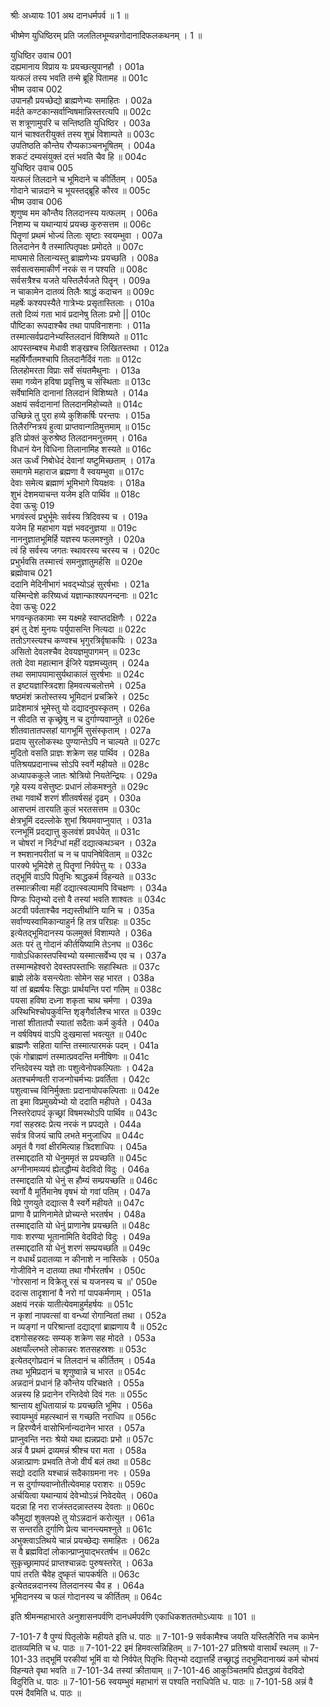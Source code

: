 श्रीः
अध्यायः 101
अथ दानधर्मपर्व ॥ 1 ॥

भीष्मेण युधिष्ठिरम् प्रति जलतिलभूम्यन्नगोदानादिफलकथनम् । 1 ॥

युधिष्ठिर उवाच 	001  
दह्यमानाय विप्राय यः प्रयच्छत्युपानहौ ।	001a  
यत्फलं तस्य भवति तन्मे ब्रूहि पितामह ॥	001c  
भीष्म उवाच 	002  
उपानहौ प्रयच्छेद्यो ब्राह्मणेभ्यः समाहितः ।	002a  
मर्दते कण्टकान्सर्वान्विषमान्निस्तरत्यपि ॥	002c  
स शत्रूणामुपरि च सन्तिष्ठति युधिष्ठिर ।	003a  
यानं चाश्वतरीयुक्तं तस्य शुभ्रं विशाम्पते ॥	003c  
उपतिष्ठति कौन्तेय रौप्यकाञ्चनभूषितम् ।	004a  
शकटं दम्यसंयुक्तं दत्तं भवति चैव हि ॥	004c  
युधिष्ठिर उवाच 	005  
यत्फलं तिलदाने च भूमिदाने च कीर्तितम् ।	005a  
गोदाने चान्नदाने च भूयस्तद्ब्रूहि कौरव ॥	005c  
भीष्म उवाच 	006  
शृणुष्व मम कौन्तैय तिलदानस्य यत्फलम् ।	006a  
निशम्य च यथान्यायं प्रयच्छ कुरुसत्तम ॥	006c  
पितॄणां प्रथमं भोज्यं तिलाः सृष्टाः स्वयम्भुवा ।	007a  
तिलदानेन वै तस्मात्पितृपक्षः प्रमोदते ॥	007c  
माघमासे तिलान्यस्तु ब्राह्मणेभ्यः प्रयच्छति ।	008a  
सर्वसत्वसमाकीर्णं नरकं स न पश्यति ॥	008c  
सर्वसत्रैश्च यजते यस्तिलैर्यजते पितॄन् ।	009a  
न चाकामेन दातव्यं तिलैः श्राद्धं कदाचन ॥	009c  
महर्षेः कश्यपस्यैते गात्रेभ्यः प्रसृतास्तिलाः ।	010a  
ततो दिव्यं गता भावं प्रदानेषु तिलाः प्रभो ||	010c  
पौष्टिका रूपदाश्चैव तथा पापविनाशनाः ।	011a  
तस्मात्सर्वप्रदानेभ्यस्तिलदानं विशिष्यते ॥	011c  
आपस्तम्बश्च मेधावी शङ्खश्च लिखितस्तथा ।	012a  
महर्षिर्गौतमश्चापि तिलदानैर्दिवं गताः ॥	012c  
तिलहोमरता विप्राः सर्वे संयतमैथुनाः ।	013a  
समा गव्येन हविषा प्रवृत्तिषु च संस्थिताः ॥	013c  
सर्वेषामिति दानानां तिलदानं विशिष्यते ।	014a  
अक्षयं सर्वदानानां तिलदानमिहोच्यते ॥	014c  
उच्छिन्ने तु पुरा हव्ये कुशिकर्षिः परन्तपः ।	015a  
तिलैरग्नित्रयं हुत्वा प्राप्तवान्गतिमुत्तमाम् ॥	015c  
इति प्रोक्तं कुरुश्रेष्ठ तिलदानमनुत्तमम् ।	016a  
विधानं येन विधिना तिलानामिह शस्यते ॥	016c  
अत ऊर्ध्वं निबोधेदं देवानां यष्टुमिच्छताम् ।	017a  
समागमे महाराज ब्रह्मणा वै स्वयम्भुवा ॥	017c  
देवाः समेत्य ब्रह्माणं भूमिभागे यियक्षवः ।	018a  
शुभं देशमयाचन्त यजेम इति पार्थिव ॥	018c  
देवा ऊचुः 	019  
भगवंस्त्वं प्रभुर्भूमेः सर्वस्य त्रिदिवस्य च ।	019a  
यजेम हि महाभाग यज्ञं भवदनुज्ञया ॥	019c  
नाननुज्ञातभूमिर्हि यज्ञस्य फलमश्नुते ।	020a  
त्वं हि सर्वस्य जगतः स्थावरस्य चरस्य च ।	020c  
प्रभुर्भवसि तस्मात्त्वं समनुज्ञातुमर्हसि ॥	020e  
ब्रह्मोवाच 	021  
ददानि मेदिनीभागं भवद्भ्योऽहं सुरर्षभाः ।	021a  
यस्मिन्देशे करिष्यध्वं यज्ञान्काश्यपनन्दनाः ॥	021c  
देवा ऊचुः 	022  
भगवन्कृतकामाः स्म यक्ष्महे स्वाप्तदक्षिणैः ।	022a  
इमं तु देशं मुनयः पर्युपासन्ति नित्यदा ॥	022c  
ततोऽगस्त्यश्च कण्वश्च भृगुरत्रिर्वृषाकपिः ।	023a  
असितो देवलश्चैव देवयज्ञमुपागमन् ॥	023c  
ततो देवा महात्मान ईजिरे यज्ञमच्युतम् ।	024a  
तथा समापयामासुर्यथाकालं सुरर्षभाः ॥	024c  
त इष्टयज्ञास्त्रिदशा हिमवत्यचलोत्तमे ।	025a  
षष्ठमंशं क्रतोस्तस्य भूमिदानं प्रचक्रिरे ।	025c  
प्रादेशमात्रं भूमेस्तु यो दद्यादनुपस्कृतम् ।	026a  
न सीदति स कृच्छ्रेषु न च दुर्गाण्यवाप्नुते ॥	026e  
शीतवातातपसहां यागभूमिं सुसंस्कृताम् ।	027a  
प्रदाय सुरलोकस्थः पुण्यान्तेऽपि न चाल्यते ॥	027c  
मुदितो वसति प्राज्ञः शक्रेण सह पार्थिव ।	028a  
पतिश्रयप्रदानाच्च सोऽपि स्वर्गे महीयते ॥	028c  
अध्यापककुले जातः श्रोत्रियो नियतेन्द्रियः ।	029a  
गृहे यस्य वसेत्तुष्टः प्रधानं लोकमश्नुते ॥	029c  
तथा गवार्थे शरणं शीतवर्षसहं दृढम् ।	030a  
आसप्तमं तारयति कुलं भरतसत्तम ॥	030c  
क्षेत्रभूमिं ददल्लोके शुभां श्रियमवाप्नुयात् ।	031a  
रत्नभूमिं प्रदद्यात्तु कुलवंशं प्रवर्धयेत् ॥	031c  
न चोषरां न निर्दग्धां महीं दद्यात्कथञ्चन ।	032a  
न श्मशानपरीतां च न च पापनिषेविताम् ॥	032c  
पारक्ये भूमिदेशे तु पितॄणां निर्वपेत्तु यः ।	033a  
तद्भूमिं वाऽपि पितृभिः श्राद्धकर्म विहन्यते ॥	033c  
तस्मात्क्रीत्वा महीं दद्यात्स्वल्पामपि विचक्षणः ।	034a  
पिण्डः पितृभ्यो दत्तो वै तस्यां भवति शाश्वतः ॥	034c  
अटवी पर्वताश्चैव नद्यस्तीर्थानि यानि च ।	035a  
सर्वाण्यस्वामिकान्याहुर्न हि तत्र परिग्रहः ॥	035c  
इत्येतद्भूमिदानस्य फलमुक्तं विशाम्पते ।	036a  
अतः परं तु गोदानं कीर्तयिष्यामि तेऽनघ ॥	036c  
गावोऽधिकास्तपस्विभ्यो यस्मात्सर्वेभ्य एव च ।	037a  
तस्मान्महेश्वरो देवस्तपस्ताभिः सहास्थितः ॥	037c  
ब्राह्मे लोके वसन्त्येताः सोमेन सह भारत ।	038a  
यां तां ब्रह्मर्षयः सिद्धाः प्रार्थयन्ति परां गतिम् ॥	038c  
पयसा हविषा दध्ना शकृता चाथ चर्मणा ।	039a  
अस्थिभिश्चोपकुर्वन्ति शृङ्गैर्वालैश्च भारत ॥	039c  
नासां शीतातपौ स्यातां सदैताः कर्म कुर्वते ।	040a  
न वर्षविषयं वाऽपि दुःखमासां भवत्युत ॥	040c  
ब्राह्मणैः सहिता यान्ति तस्मात्पारमकं पदम् ।	041a  
एकं गोब्राह्मणं तस्मात्प्रवदन्ति मनीषिणः ॥	041c  
रन्तिदेवस्य यज्ञे ताः पशुत्वेनोपकल्पिताः ।	042a  
अतश्चर्मण्वती राजन्गोचर्मभ्यः प्रवर्तिता ।	042c  
पशुत्वाच्च विनिर्मुक्ताः प्रदानायोपकल्पिताः ॥	042e  
ता इमा विप्रमुख्येभ्यो यो ददाति महीपते ।	043a  
निस्तरेदापदं कृच्छ्रां विषमस्थोऽपि पार्थिव ॥	043c  
गवां सहस्रदः प्रेत्य नरकं न प्रपद्यते ।	044a  
सर्वत्र विजयं चापि लभते मनुजाधिप ॥	044c  
अमृतं वै गवां क्षीरमित्याह त्रिदशाधिपः ।	045a  
तस्माद्ददाति यो धेनुममृतं स प्रयच्छति ॥	045c  
अग्नीनामव्ययं ह्येतद्धौम्यं वेदविदो विदुः ।	046a  
तस्माद्ददाति यो धेनुं स हौम्यं सम्प्रयच्छति ॥	046c  
स्वर्गो वै मूर्तिमानेष वृषभं यो गवां पतिम् ।	047a  
विप्रे गुणयुते दद्यात्स वै स्वर्गे महीयते ॥	047c  
प्राणा वै प्राणिनामेते प्रोच्यन्ते भरतर्षभ ।	048a  
तस्माद्ददाति यो धेनुं प्राणानेष प्रयच्छति ॥	048c  
गावः शरण्या भूतानामिति वेदविदो विदुः ।	049a  
तस्माद्ददाति यो धेनुं शरणं सम्प्रयच्छति ॥	049c  
न वधार्थं प्रदातव्या न कीनाशे न नास्तिके ।	050a  
गोजीविने न दातव्या तथा गौर्भरतर्षभ ।	050c  
'गोरसानां न विक्रेतू रसं च यजनस्य च ॥'	050e  
ददत्स तादृशानां वै नरो गां पापकर्मणाम् ।	051a  
अक्षयं नरकं यातीत्येवमाहुर्महर्षयः ॥	051c  
न कृशां नापवत्सां वा वन्ध्यां रोगान्वितां तथा ।	052a  
न व्यङ्गां न परिश्रान्तां दद्याद्गां ब्राह्मणाय वै ॥	052c  
दशगोसहस्रदः सम्यक् शक्रेण सह मोदते ।	053a  
अक्षयाँल्लभते लोकान्नरः शतसहस्रशः ॥	053c  
इत्येतद्गोप्रदानं च तिलदानं च कीर्तितम् ।	054a  
तथा भूमिप्रदानं च शृणुष्वान्ने च भारत ॥	054c  
अन्नदानं प्रधानं हि कौन्तेय परिचक्षते ।	055a  
अन्नस्य हि प्रदानेन रन्तिदेवो दिवं गतः ॥	055c  
श्रान्ताय क्षुधितायान्नं यः प्रयच्छति भूमिप ।	056a  
स्वायम्भुवं महत्स्थानं स गच्छति नराधिप ॥	056c  
न हिरण्यैर्न वासोभिर्नान्यदानेन भारत ।	057a  
प्राप्नुवन्ति नराः श्रेयो यथा ह्यन्नप्रदाः प्रभो ॥	057c  
अन्नं वै प्रथमं द्रव्यमन्नं श्रीश्च परा मता ।	058a  
अन्नात्प्राणः प्रभवति तेजो वीर्यं बलं तथा ॥	058c  
सद्यो ददाति यश्चान्नं सदैकाग्रमना नरः ।	059a  
न स दुर्गाण्यवाप्नोतीत्येवमाह पराशरः ॥	059c  
अर्चयित्वा यथान्यायं देवेभ्योऽन्नं निवेदयेत् ।	060a  
यदन्ना हि नरा राजंस्तदन्नास्तस्य देवताः ॥	060c  
कौमुद्यां शुक्लपक्षे तु योऽन्नदानं करोत्युत ।	061a  
स सन्तरति दुर्गाणि प्रेत्य चानन्त्यमश्नुते ॥	061c  
अभुक्त्वाऽतिथये चान्नं प्रयच्छेद्यः समाहितः ।	062a  
स वै ब्रह्मविदां लोकान्प्राप्नुयाद्भरतर्षभ ॥	062c  
सुकृच्छ्रामापदं प्राप्तश्चान्नदः पुरुषस्तरेत् ।	063a  
पापं तरति चैवेह दुष्कृतं चापकर्षति ॥	063c  
इत्येतदन्नदानस्य तिलदानस्य चैव ह ।	064a  
भूमिदानस्य च फलं गोदानस्य च कीर्तितम् ॥ 	064c  

इति श्रीमन्महाभारते अनुशासनपर्वणि दानधर्मपर्वणि एकाधिकशततमोऽध्यायः ॥ 101 ॥

7-101-7 वै पुण्यं पितृलोके महीयते इति ध. पाठः ॥ 7-101-9 सर्वकामैश्च जयति यस्तिलैरिति नच कामेन दातव्यमिति च ध. पाठः ॥ 7-101-22 इमं हिमवत्सन्निहितम् ॥ 7-101-27 प्रतिश्रयो वासार्थं स्थलम् ॥ 7-101-33 तद्भूमिं परकीयां भूमिं वा यो निर्वपेत् पितृभिः पितृभ्यो दद्यात्तर्हि तच्छ्राद्धं तद्भूमिदानाख्यं कर्म चोभयं विहन्यते वृथा भवति ॥ 7-101-34 तस्यां क्रीतायाम् ॥ 7-101-46 आकुञ्चितमपि ह्येतद्धव्यं वेदविदो विदुरिति ध. पाठः ॥ 7-101-56 स्वयम्भुवं महाभागं स पश्यति नराधिपेति ध. पाठः ॥ 7-101-58 अन्नं वै परमं दैवमिति ध. पाठः ॥
